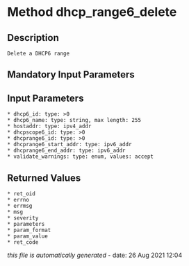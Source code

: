 # Method dhcp_range6_delete

## Description
	Delete a DHCP6 range

## Mandatory Input Parameters

## Input Parameters
	* dhcp6_id: type: >0
	* dhcp6_name: type: string, max length: 255
	* hostaddr: type: ipv4_addr
	* dhcpscope6_id: type: >0
	* dhcprange6_id: type: >0
	* dhcprange6_start_addr: type: ipv6_addr
	* dhcprange6_end_addr: type: ipv6_addr
	* validate_warnings: type: enum, values: accept

## Returned Values
	* ret_oid
	* errno
	* errmsg
	* msg
	* severity
	* parameters
	* param_format
	* param_value
	* ret_code


*this file is automatically generated* - date: 26 Aug 2021 12:04